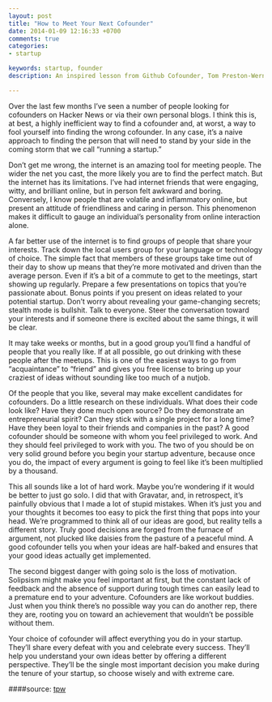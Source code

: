 ```yaml
---
layout: post
title: "How to Meet Your Next Cofounder"
date: 2014-01-09 12:16:33 +0700
comments: true
categories: 
- startup

keywords: startup, founder
description: An inspired lesson from Github Cofounder, Tom Preston-Werner.

---
```


Over the last few months I’ve seen a number of people looking for cofounders on Hacker News or via their own personal blogs. I think this is, at best, a highly inefficient way to find a cofounder and, at worst, a way to fool yourself into finding the wrong cofounder. In any case, it’s a naive approach to finding the person that will need to stand by your side in the coming storm that we call “running a startup.”

Don’t get me wrong, the internet is an amazing tool for meeting people. The wider the net you cast, the more likely you are to find the perfect match. But the internet has its limitations. I’ve had internet friends that were engaging, witty, and brilliant online, but in person felt awkward and boring. Conversely, I know people that are volatile and inflammatory online, but present an attitude of friendliness and caring in person. This phenomenon makes it difficult to gauge an individual’s personality from online interaction alone.

A far better use of the internet is to find groups of people that share your interests. Track down the local users group for your language or technology of choice. The simple fact that members of these groups take time out of their day to show up means that they’re more motivated and driven than the average person. Even if it’s a bit of a commute to get to the meetings, start showing up regularly. Prepare a few presentations on topics that you’re passionate about. Bonus points if you present on ideas related to your potential startup. Don’t worry about revealing your game-changing secrets; stealth mode is bullshit. Talk to everyone. Steer the conversation toward your interests and if someone there is excited about the same things, it will be clear.

It may take weeks or months, but in a good group you’ll find a handful of people that you really like. If at all possible, go out drinking with these people after the meetups. This is one of the easiest ways to go from “acquaintance” to “friend” and gives you free license to bring up your craziest of ideas without sounding like too much of a nutjob.

Of the people that you like, several may make excellent candidates for cofounders. Do a little research on these individuals. What does their code look like? Have they done much open source? Do they demonstrate an entrepreneurial spirit? Can they stick with a single project for a long time? Have they been loyal to their friends and companies in the past? A good cofounder should be someone with whom you feel privileged to work. And they should feel privileged to work with you. The two of you should be on very solid ground before you begin your startup adventure, because once you do, the impact of every argument is going to feel like it’s been multiplied by a thousand.

This all sounds like a lot of hard work. Maybe you’re wondering if it would be better to just go solo. I did that with Gravatar, and, in retrospect, it’s painfully obvious that I made a lot of stupid mistakes. When it’s just you and your thoughts it becomes too easy to pick the first thing that pops into your head. We’re programmed to think all of our ideas are good, but reality tells a different story. Truly good decisions are forged from the furnace of argument, not plucked like daisies from the pasture of a peaceful mind. A good cofounder tells you when your ideas are half-baked and ensures that your good ideas actually get implemented.

The second biggest danger with going solo is the loss of motivation. Solipsism might make you feel important at first, but the constant lack of feedback and the absence of support during tough times can easily lead to a premature end to your adventure. Cofounders are like workout buddies. Just when you think there’s no possible way you can do another rep, there they are, rooting you on toward an achievement that wouldn’t be possible without them.

Your choice of cofounder will affect everything you do in your startup. They’ll share every defeat with you and celebrate every success. They’ll help you understand your own ideas better by offering a different perspective. They’ll be the single most important decision you make during the tenure of your startup, so choose wisely and with extreme care.

####source: [tpw](http://tom.preston-werner.com/2008/11/03/how-to-meet-your-next-cofounder.html)